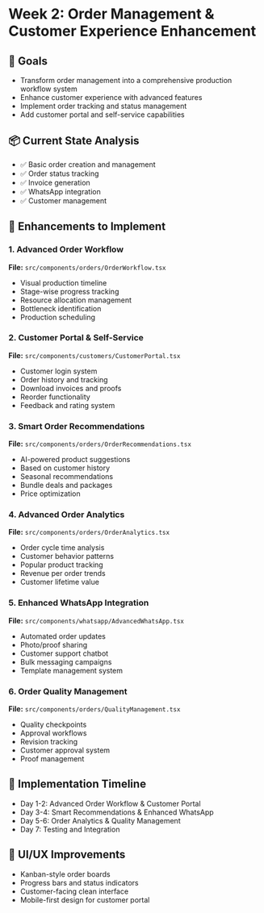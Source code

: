 # Week 2: Order Management & Customer Experience Enhancement

## 🎯 Goals
- Transform order management into a comprehensive production workflow system
- Enhance customer experience with advanced features
- Implement order tracking and status management
- Add customer portal and self-service capabilities

## 📦 Current State Analysis
- ✅ Basic order creation and management
- ✅ Order status tracking
- ✅ Invoice generation
- ✅ WhatsApp integration
- ✅ Customer management

## 🚀 Enhancements to Implement

### 1. Advanced Order Workflow
**File:** `src/components/orders/OrderWorkflow.tsx`
- Visual production timeline
- Stage-wise progress tracking
- Resource allocation management
- Bottleneck identification
- Production scheduling

### 2. Customer Portal & Self-Service
**File:** `src/components/customers/CustomerPortal.tsx`
- Customer login system
- Order history and tracking
- Download invoices and proofs
- Reorder functionality
- Feedback and rating system

### 3. Smart Order Recommendations
**File:** `src/components/orders/OrderRecommendations.tsx`
- AI-powered product suggestions
- Based on customer history
- Seasonal recommendations
- Bundle deals and packages
- Price optimization

### 4. Advanced Order Analytics
**File:** `src/components/orders/OrderAnalytics.tsx`
- Order cycle time analysis
- Customer behavior patterns
- Popular product tracking
- Revenue per order trends
- Customer lifetime value

### 5. Enhanced WhatsApp Integration
**File:** `src/components/whatsapp/AdvancedWhatsApp.tsx`
- Automated order updates
- Photo/proof sharing
- Customer support chatbot
- Bulk messaging campaigns
- Template management system

### 6. Order Quality Management
**File:** `src/components/orders/QualityManagement.tsx`
- Quality checkpoints
- Approval workflows
- Revision tracking
- Customer approval system
- Proof management

## 📅 Implementation Timeline
- Day 1-2: Advanced Order Workflow & Customer Portal
- Day 3-4: Smart Recommendations & Enhanced WhatsApp
- Day 5-6: Order Analytics & Quality Management
- Day 7: Testing and Integration

## 🎨 UI/UX Improvements
- Kanban-style order boards
- Progress bars and status indicators
- Customer-facing clean interface
- Mobile-first design for customer portal
